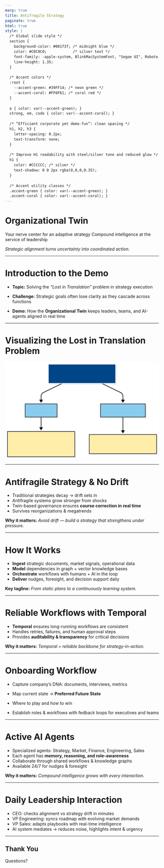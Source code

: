 ```yaml
---
marp: true
title: Antifragile Strategy
paginate: true
html: true
style: |
  /* Global slide style */
  section {
    background-color: #001f3f; /* midnight blue */
    color: #C0C0C0;            /* silver text */
    font-family: -apple-system, BlinkMacSystemFont, "Segoe UI", Roboto, Helvetica, Arial, sans-serif;
    line-height: 1.35;
  }

  /* Accent colors */
  :root {
    --accent-green: #39FF14; /* neon green */
    --accent-coral: #FF6F61; /* coral red */
  }

  a { color: var(--accent-green); }
  strong, em, code { color: var(--accent-coral); }

  /* “Efficient corporate yet demo-fun”: clean spacing */
  h1, h2, h3 {
    letter-spacing: 0.2px;
    text-transform: none;
  }

  /* Improve H1 readability with steel/silver tone and reduced glow */
  h1 {
    color: #CCCCCC; /* silver */
    text-shadow: 0 0 2px rgba(0,0,0,0.35);
  }

  /* Accent utility classes */
  .accent-green { color: var(--accent-green); }
  .accent-coral { color: var(--accent-coral); }
---
```

# Organizational Twin

Your nerve center for an adaptive strategy
Compound intelligence at the service of leadership

*Strategic alignment turns uncertainty into coordinated action.*

---

# Introduction to the Demo

- **Topic:** Solving the *“Lost in Translation”* problem in strategy execution
- **Challenge:** Strategic goals often lose clarity as they cascade across functions

- **Demo:** How the **Organizational Twin** keeps leaders, teams, and AI-agents aligned in real time

---

# Visualizing the Lost in Translation Problem

<!-- _class: lead -->

![Lost in Translation Problem](diagrams/diagram1.svg)

---

# Antifragile Strategy & No Drift

- Traditional strategies decay → drift sets in
- Antifragile systems grow stronger from shocks
- Twin-based governance ensures **course correction in real time**
- Survives reorganizations & megatrends

**Why it matters:** *Avoid drift — build a strategy that strengthens under pressure.*

---

# How It Works

- **Ingest** strategic documents, market signals, operational data
- **Model** dependencies in graph + vector knowledge bases
- **Orchestrate** workflows with humans + AI in the loop
- **Deliver** nudges, foresight, and decision support daily

**Key tagline:** *From static plans to a continuously learning system.*

---

# Reliable Workflows with Temporal

- **Temporal** ensures long-running workflows are consistent
- Handles retries, failures, and human approval steps
- Provides **auditability & transparency** for critical decisions

**Why it matters:** *Temporal = reliable backbone for strategy-in-action.*

---

# Onboarding Workflow

- Capture company’s <span class="accent-green">DNA</span>: documents, interviews, metrics
- Map current state → **Preferred Future State**
- Where to play and how to win

- Establish roles & workflows with fedback loops for executives and teams

---

# Active AI Agents

- Specialized agents: Strategy, Market, Finance, Engineering, Sales
- Each agent has **memory, reasoning, and role-awareness**
- Collaborate through shared workflows & knowledge graphs
- Available 24/7 for nudges & foresight

**Why it matters:** *Compound intelligence grows with every interaction.*

---

# Daily Leadership Interaction

- CEO: checks alignment vs strategy drift in minutes
- VP Engineering: syncs roadmap with evolving market demands
- VP Sales: adapts playbooks with real-time intelligence
- AI system mediates → reduces noise, highlights intent & urgency

---

## Thank You

<span class="accent-green">Questions?</span>

